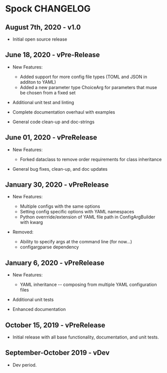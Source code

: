 # Spock CHANGELOG

## August 7th, 2020 - v1.0
* Initial open source release

## June 18, 2020 - vPre-Release
* New Features:
    * Added support for more config file types (TOML and JSON in additon to YAML)
    * Added a new parameter type ChoiceArg for parameters that muse be chosen from a
    fixed set

* Additional unit test and linting

* Complete documentation overhaul with examples

* General code clean-up and doc-strings

## June 01, 2020 - vPreRelease
* New Features:
    * Forked dataclass to remove order requirements for class inheritance

* General bug fixes, clean-up, and doc updates

## January 30, 2020 - vPreRelease
* New Features:
    * Multiple configs with the same options
    * Setting config specific options with YAML namespaces
    * Python overrride/extension of YAML file path in ConfigArgBuilder with kwarg

* Removed:
    * Ability to specify args at the command line (for now...)
    * configargparse dependency

## January 6, 2020 - vPreRelease
* New Features:
    * YAML inheritance -- composing from multiple YAML configuration files

* Additional unit tests

* Enhanced documentation

## October 15, 2019 - vPreRelease

* Initial release with all base functionality, documentation, and unit tests.

## September-October 2019 - vDev

* Dev period.
